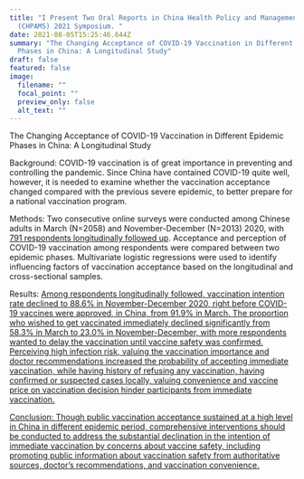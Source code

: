```yaml
---
title: "I Present Two Oral Reports in China Health Policy and Management Society
  (CHPAMS) 2021 Symposium. "
date: 2021-08-05T15:25:46.644Z
summary: "The Changing Acceptance of COVID-19 Vaccination in Different Epidemic
  Phases in China: A Longitudinal Study"
draft: false
featured: false
image:
  filename: ""
  focal_point: ""
  preview_only: false
  alt_text: ""
---
```

The Changing Acceptance of COVID-19 Vaccination in Different Epidemic Phases in China: A Longitudinal Study

Background: COVID-19 vaccination is of great importance in preventing and controlling the pandemic. Since China have contained COVID-19 quite well, however, it is needed to examine whether the vaccination acceptance changed compared with the previous severe epidemic, to better prepare for a national vaccination program.

Methods: Two consecutive online surveys were conducted among Chinese adults in March (N=2058) and November-December (N=2013) 2020, with [791 respondents longitudinally followed up](<>). Acceptance and perception of COVID-19 vaccination among respondents were compared between two epidemic phases. Multivariate logistic regressions were used to identify influencing factors of vaccination acceptance based on the longitudinal and cross-sectional samples.

Results:[](<>) [Among respondents longitudinally followed, vaccination intention rate declined to 88.6% in November-December 2020, right before COVID-19 vaccines were approved, in China, from 91.9% in March. The proportion who wished to get vaccinated immediately declined significantly from 58.3% in March to 23.0% in November-December, with more respondents wanted to delay the vaccination until vaccine safety was confirmed. Perceiving high infection risk, valuing the vaccination importance and doctor recommendations increased the probability of accepting immediate vaccination, while having history of refusing any vaccination, having confirmed or suspected cases locally, valuing convenience and vaccine price on vaccination decision hinder participants from immediate vaccination.](<>)[](<>)

[Conclusion: Though public vaccination acceptance sustained at a high level in China in different epidemic period, comprehensive interventions should be conducted to address the substantial declination in the intention of immediate vaccination by concerns about vaccine safety, including promoting public information about vaccination safety from authoritative sources, doctor’s recommendations, and vaccination convenience.](<>)